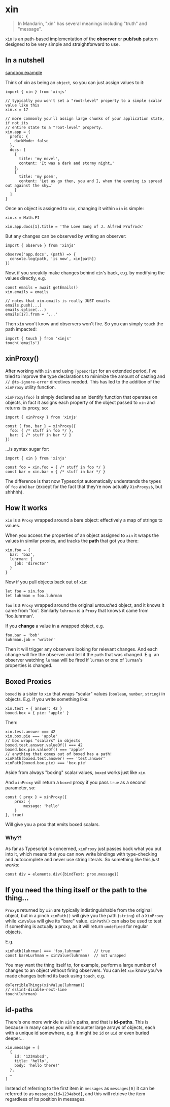 # xin

> In Mandarin, "xin" has several meanings including "truth" and "message".

`xin` is an path-based implementation of the **observer** or **pub/sub**
pattern designed to be very simple and straightforward to use.

## In a nutshell

[sandbox example](https://codesandbox.io/s/xintro-mh4rbj?file=/src/index.ts)

Think of xin as being an `object`, so you can just assign values to it:

    import { xin } from 'xinjs'

    // typically you won't set a "root-level" property to a simple scalar value like this
    xin.x = 17

    // more commonly you'll assign large chunks of your application state, if not its
    // entire state to a "root-level" property.
    xin.app = {
      prefs: {
        darkMode: false
      },
      docs: [
        {
          title: 'my novel',
          content: 'It was a dark and stormy night…'
        },
        {
          title: 'my poem',
          content: 'Let us go then, you and I, when the evening is spread out against the sky…'
        }
      ]
    }

Once an object is assigned to  `xin`, changing it within `xin` is simple:

    xin.x = Math.PI

    xin.app.docs[1].title = 'The Love Song of J. Alfred Prufrock'

But any changes can be observed by writing an observer:

    import { observe } from 'xinjs'

    observe('app.docs', (path) => {
      console.log(path, 'is now', xin[path])
    })

Now, if you sneakily make changes behind `xin`'s back, e.g. by modifying the values
directly, e.g.

    const emails = await getEmails()
    xin.emails = emails

    // notes that xin.emails is really JUST emails
    emails.push(...)
    emails.splice(...)
    emails[17].from = '...'

Then `xin` won't know and observers won't fire. So you can simply `touch` the path
impacted:

    import { touch } from 'xinjs'
    touch('emails')

## xinProxy()

After working with `xin` and using `Typescript` for an extended period, I've tried to
improve the type declarations to minimize the amount of casting and `// @ts-ignore-error`
directives needed. This has led to the addition of the `xinProxy` utility function.

`xinProxy(foo)` is simply declared as an identify function that operates on objects,
in fact it assigns each property of the object passed to `xin` and returns its proxy, so:

    import { xinProxy } from 'xinjs'

    const { foo, bar } = xinProxy({
      foo: { /* stuff in foo */ },
      bar: { /* stuff in bar */ }
    })

…is syntax sugar for:

    import { xin } from 'xinjs'

    const foo = xin.foo = { /* stuff in foo */ }
    const bar = xin.bar = { /* stuff in bar */ }

The difference is that now Typescript automatically understands the types of `foo` and
`bar` (except for the fact that they're now actually `XinProxys`s, but shhhhh).

## How it works

`xin` is a `Proxy` wrapped around a bare object: effectively a map of strings to values.

When you access the properties of an object assigned to `xin` it wraps the values in
similar proxies, and tracks the **path** that got you there:

    xin.foo = {
      bar: 'baz',
      luhrman: {
        job: 'director'
      }
    }

Now if you pull objects back out of `xin`:

    let foo = xin.foo
    let luhrman = foo.luhrman

`foo` is a `Proxy` wrapped around the original *untouched* object, and it knows it came from 'foo'.
Similarly `luhrman` is a `Proxy` that knows it came from 'foo.luhrman'.

If you **change** a value in a wrapped object, e.g.

    foo.bar = 'bob'
    luhrman.job = 'writer'

Then it will trigger any observers looking for relevant changes. And each change will fire the observer
and tell it the `path` that was changed. E.g. an observer watching `lurman` will be fired if `lurman`
or one of `lurman`'s properties is changed.

## Boxed Proxies

`boxed` is a sister to `xin` that wraps "scalar" values (`boolean`, `number`, `string`) in
objects. E.g. if you write something like:

    xin.test = { answer: 42 }
    boxed.box = { pie: 'apple' }

Then:

    xin.test.answer === 42
    xin.box.pie === 'apple'
    // box wraps "scalars" in objects
    boxed.test.answer.valueOf() === 42
    boxed.box.pie.valueOf() === 'apple'
    // anything that comes out of boxed has a path!
    xinPath(boxed.test.answer) === 'test.answer'
    xinPath(boxed.box.pie) === 'box.pie'

Aside from always "boxing" scalar values, `boxed` works just like `xin`.

And `xinProxy` will return a `boxed` proxy if you pass `true` as a second parameter, so:

    const { prox } = xinProxy({
        prox: {
            message: 'hello'
        }
    }, true)

Will give you a prox that emits boxed scalars.

### Why?!

As far as Typescript is concerned, `xinProxy` just passes back what you put into it,
which means that you can now write bindings with type-checking and autocomplete and
never use string literals. So something like this *just works*:

    const div = elements.div({bindText: prox.message})

## If you need the thing itself or the path to the thing…

`Proxy`s returned by `xin` are typically indistinguishable from the original object, but
in a pinch `xinPath()` will give you the path (`string`) of a `XinProxy` while `xinValue`
will give its "bare" value. `xinPath()` can also be used to test if something is actually
a proxy, as it will return `undefined` for regular objects.

E.g.

    xinPath(luhrman) === 'foo.luhrman'     // true
    const bareLurhman = xinValue(luhrman)  // not wrapped

You may want the thing itself to, for example, perform a large number of changes to an
object without firing observers. You can let `xin` know you've made changes behind its back using
`touch`, e.g.

    doTerribleThings(xinValue(luhrman))
    // eslint-disable-next-line
    touch(luhrman)

## id-paths

There's one more wrinkle in `xin`'s paths, and that is **id-paths**. This is because in many cases
you will encounter large arrays of objects, each with a unique id somewhere, e.g. it might be `id` or `uid`
or even buried deeper…

    xin.message = [
      {
        id: '1234abcd',
        title: 'hello',
        body: 'hello there!'
      },
      …
    ]

Instead of referring to the first item in `messages` as `messages[0]` it can be referred to
as `messages[id=1234abcd]`, and this will retrieve the item regardless of its position in messages.

